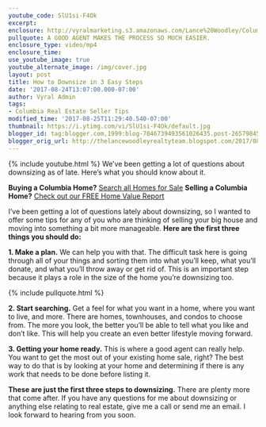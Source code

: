 ```yaml
---
youtube_code: SlU1si-F4Ok
excerpt:
enclosure: http://vyralmarketing.s3.amazonaws.com/Lance%20Woodley/Columbia%20Real%20Estate%20Agent-%20How%20to%20Downsize%20in%203%20Easy%20Steps.mp4
pullquote: A GOOD AGENT MAKES THE PROCESS SO MUCH EASIER.
enclosure_type: video/mp4
enclosure_time:
use_youtube_image: true
youtube_alternate_image: /img/cover.jpg
layout: post
title: How to Downsize in 3 Easy Steps
date: '2017-08-24T13:07:00.000-07:00'
author: Vyral Admin
tags:
- Columbia Real Estate Seller Tips
modified_time: '2017-08-25T11:29:40.540-07:00'
thumbnail: https://i.ytimg.com/vi/SlU1si-F4Ok/default.jpg
blogger_id: tag:blogger.com,1999:blog-7046739493561026435.post-2657984599558471529
blogger_orig_url: http://thelancewoodleyrealtyteam.blogspot.com/2017/08/how-to-downsize-in-3-easy-steps.html
---
```

{% include youtube.html %}
We’ve been getting a lot of questions about downsizing as of late. Here’s what you should know about it.

**Buying a Columbia Home?** <a href="" target="_blank">Search all Homes for Sale</a>
**Selling a Columbia Home?** <a href="" target="_blank">Check out our FREE Home Value Report</a>

I’ve been getting a lot of questions lately about downsizing, so I wanted to offer some tips for any of you who are thinking of selling your big house and moving into something a bit more manageable. **Here are the first three things you should do:**

**1. Make a plan.** We can help you with that. The difficult task here is going through all of your things and sorting them into what you’ll keep, what you’ll donate, and what you’ll throw away or get rid of. This is an important step because it plays a role in the size of the home you’re downsizing too.

{% include pullquote.html %}

**2. Start searching.** Get a feel for what you want in a home, where you want to live, and more. There are homes, townhouses, and condos to choose from. The more you look, the better you’ll be able to tell what you like and don’t like. This will help you create an even better lifestyle moving forward.

**3. Getting your home ready.** This is where a good agent can really help. You want to get the most out of your existing home sale, right? The best way to do that is by looking at your home and determining if there is any work that needs to be done before listing it.

**These are just the first three steps to downsizing.** There are plenty more that come after. If you have any questions for me about downsizing or anything else relating to real estate, give me a call or send me an email. I look forward to hearing from you soon.
